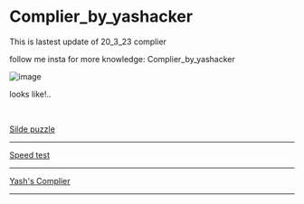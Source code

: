 # Complier_by_yashacker
This is lastest update of 20_3_23 complier


follow me insta for more knowledge:
Complier_by_yashacker

![image](https://user-images.githubusercontent.com/83583064/235316189-a394a93a-bd76-4c72-bd03-435d71c5811a.png)

looks like!..

<br>

<a href="https://yashgajjar7017.github.io/Slide-Puzzle-Canvas/" >Silde puzzle</a><hr>
<a href="https://yashgajjar7017.github.io/Speed-test-website/" >Speed test</a><hr>
<a href="https://yashgajjar7017.github.io/Complier_by_yashacker/Yash-Complier/#" >Yash's Complier</a><hr>




